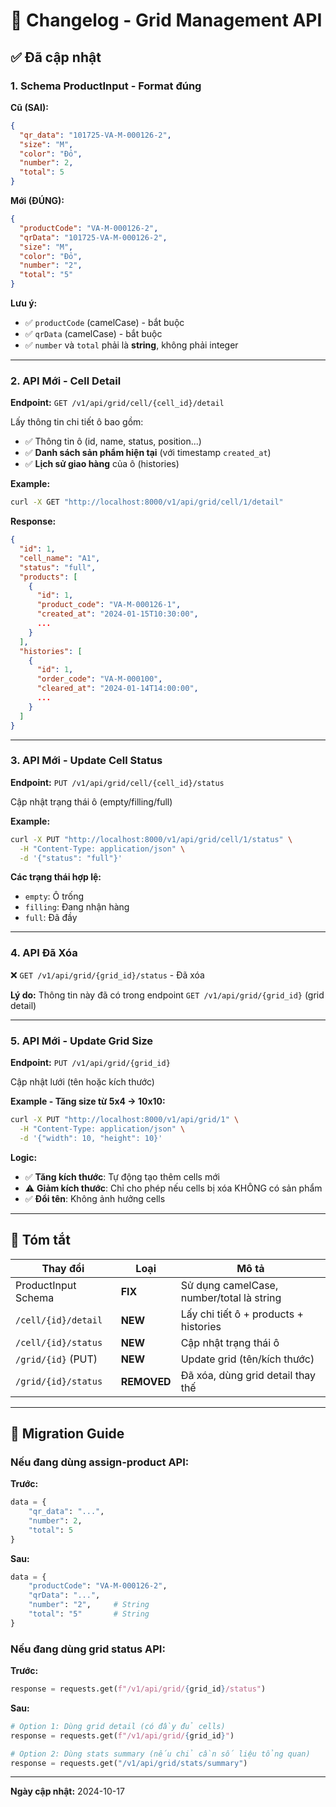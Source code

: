 # 🔄 Changelog - Grid Management API

## ✅ Đã cập nhật

### 1. **Schema ProductInput - Format đúng**

**Cũ (SAI):**
```json
{
  "qr_data": "101725-VA-M-000126-2",
  "size": "M",
  "color": "Đỏ",
  "number": 2,
  "total": 5
}
```

**Mới (ĐÚNG):**
```json
{
  "productCode": "VA-M-000126-2",
  "qrData": "101725-VA-M-000126-2",
  "size": "M",
  "color": "Đỏ",
  "number": "2",
  "total": "5"
}
```

**Lưu ý:**
- ✅ `productCode` (camelCase) - bắt buộc
- ✅ `qrData` (camelCase) - bắt buộc  
- ✅ `number` và `total` phải là **string**, không phải integer

---

### 2. **API Mới - Cell Detail**

**Endpoint:** `GET /v1/api/grid/cell/{cell_id}/detail`

Lấy thông tin chi tiết ô bao gồm:
- ✅ Thông tin ô (id, name, status, position...)
- ✅ **Danh sách sản phẩm hiện tại** (với timestamp `created_at`)
- ✅ **Lịch sử giao hàng** của ô (histories)

**Example:**
```bash
curl -X GET "http://localhost:8000/v1/api/grid/cell/1/detail"
```

**Response:**
```json
{
  "id": 1,
  "cell_name": "A1",
  "status": "full",
  "products": [
    {
      "id": 1,
      "product_code": "VA-M-000126-1",
      "created_at": "2024-01-15T10:30:00",
      ...
    }
  ],
  "histories": [
    {
      "id": 1,
      "order_code": "VA-M-000100",
      "cleared_at": "2024-01-14T14:00:00",
      ...
    }
  ]
}
```

---

### 3. **API Mới - Update Cell Status**

**Endpoint:** `PUT /v1/api/grid/cell/{cell_id}/status`

Cập nhật trạng thái ô (empty/filling/full)

**Example:**
```bash
curl -X PUT "http://localhost:8000/v1/api/grid/cell/1/status" \
  -H "Content-Type: application/json" \
  -d '{"status": "full"}'
```

**Các trạng thái hợp lệ:**
- `empty`: Ô trống
- `filling`: Đang nhận hàng
- `full`: Đã đầy

---

### 4. **API Đã Xóa**

❌ `GET /v1/api/grid/{grid_id}/status` - Đã xóa

**Lý do:** Thông tin này đã có trong endpoint `GET /v1/api/grid/{grid_id}` (grid detail)

---

### 5. **API Mới - Update Grid Size**

**Endpoint:** `PUT /v1/api/grid/{grid_id}`

Cập nhật lưới (tên hoặc kích thước)

**Example - Tăng size từ 5x4 → 10x10:**
```bash
curl -X PUT "http://localhost:8000/v1/api/grid/1" \
  -H "Content-Type: application/json" \
  -d '{"width": 10, "height": 10}'
```

**Logic:**
- ✅ **Tăng kích thước**: Tự động tạo thêm cells mới
- ⚠️ **Giảm kích thước**: Chỉ cho phép nếu cells bị xóa KHÔNG có sản phẩm
- ✅ **Đổi tên**: Không ảnh hưởng cells

---

## 📝 Tóm tắt

| Thay đổi | Loại | Mô tả |
|----------|------|-------|
| ProductInput Schema | **FIX** | Sử dụng camelCase, number/total là string |
| `/cell/{id}/detail` | **NEW** | Lấy chi tiết ô + products + histories |
| `/cell/{id}/status` | **NEW** | Cập nhật trạng thái ô |
| `/grid/{id}` (PUT) | **NEW** | Update grid (tên/kích thước) |
| `/grid/{id}/status` | **REMOVED** | Đã xóa, dùng grid detail thay thế |

---

## 🚀 Migration Guide

### Nếu đang dùng assign-product API:

**Trước:**
```python
data = {
    "qr_data": "...",
    "number": 2,
    "total": 5
}
```

**Sau:**
```python
data = {
    "productCode": "VA-M-000126-2",
    "qrData": "...",
    "number": "2",     # String
    "total": "5"       # String
}
```

### Nếu đang dùng grid status API:

**Trước:**
```python
response = requests.get(f"/v1/api/grid/{grid_id}/status")
```

**Sau:**
```python
# Option 1: Dùng grid detail (có đầy đủ cells)
response = requests.get(f"/v1/api/grid/{grid_id}")

# Option 2: Dùng stats summary (nếu chỉ cần số liệu tổng quan)
response = requests.get("/v1/api/grid/stats/summary")
```

---

**Ngày cập nhật:** 2024-10-17


